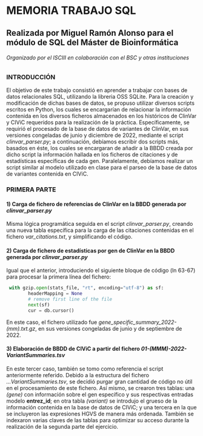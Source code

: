 # MEMORIA TRABAJO SQL

## Realizada por Miguel Ramón Alonso para el módulo de SQL del Máster de Bioinformática

###### Organizado por el ISCIII en colaboración con el BSC y otras instituciones

### INTRODUCCIÓN

El objetivo de este trabajo consistió en aprender a trabajar con bases de datos relacionales SQL, utilizando la libreria OSS SQLite. Para la creación y modificación de dichas bases de datos, se propuso utilizar diversos scripts escritos en Python, los cuales se encargarían de relacionar la información contenida en los diversos ficheros almacenados en los históricos de ClinVar y CIViC requeridos para la realización de la práctica. Específicamente, se requirió el procesado de la base de datos de variantes de ClinVar, en sus versiones congeladas de junio y diciembre de 2022, mediante el script *clinvar_parser.py*; a continuación, debíamos escribir dos scripts más, basados en éste, los cuales se encargaran de añadir a la BBDD creada por dicho script la información hallada en los ficheros de citaciones y de estadísticas específicas de cada gen.  Paralelamente, debíamos realizar un script similar al modelo utilizado en clase para el parseo de la base de datos de variantes contenida en CIViC. 

### PRIMERA PARTE

#### 1) Carga de fichero de referencias de ClinVar en la BBDD generada por *clinvar_parser.py*

Misma lógica programática seguida en el script *clinvar_parser.py*, creando una nueva tabla específica para la carga de las citaciones contenidas en el fichero *var_citations.txt*, y simplificando el código.

#### 2) Carga de fichero de estadísticas por gen de ClinVar en la BBDD generada por *clinvar_parser.py*

Igual que el anterior, introduciendo el siguiente bloque de código (ln 63-67) para procesar la primera línea del fichero: 

```python
 with gzip.open(stats_file, "rt", encoding="utf-8") as sf:
        headerMapping = None
        # remove first line of the file
        next(sf)
        cur = db.cursor()
```

En este caso, el fichero utilizado fue *gene_specific_summary_2022-(mm).txt.gz*, en sus versiones congeladas de junio y de septiembre de 2022.

#### 3) Elaboración de BBDD de CIViC a partir del fichero *01-(MMM)-2022-VariantSummaries.tsv*

En este tercer caso, también se tomo como referencia el script anteriormente referido. Debido a la estructura del fichero *...VariantSummaries.tsv*, se decidió purgar gran cantidad de código no útil en el procesamiento de este fichero. Así mismo, se crearon tres tablas: una *(gene)* con información sobre el gen específico y sus respectivas entradas modelo **entrez_id**; en otra tabla *(variant)* se introdujo el grueso de la información contenida en la base de datos de CIViC; y una tercera en la que se incluyeron las expresiones HGVS de manera más ordenada. También se indexaron varias claves de las tablas para optimizar su acceso durante la realización de la segunda parte del ejercicio.
